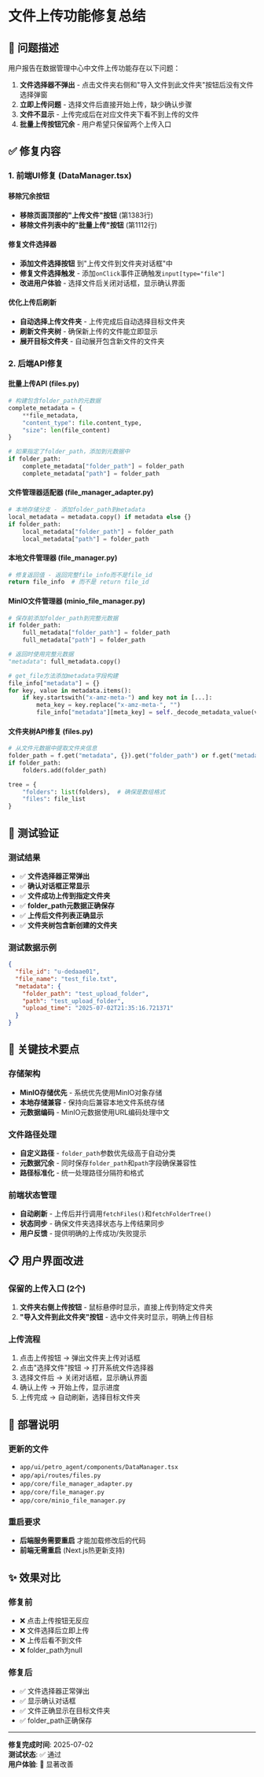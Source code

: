 # 文件上传功能修复总结

## 🐛 问题描述

用户报告在数据管理中心中文件上传功能存在以下问题：

1. **文件选择器不弹出** - 点击文件夹右侧和"导入文件到此文件夹"按钮后没有文件选择弹窗
2. **立即上传问题** - 选择文件后直接开始上传，缺少确认步骤  
3. **文件不显示** - 上传完成后在对应文件夹下看不到上传的文件
4. **批量上传按钮冗余** - 用户希望只保留两个上传入口

## ✅ 修复内容

### 1. 前端UI修复 (DataManager.tsx)

#### 移除冗余按钮
- **移除页面顶部的"上传文件"按钮** (第1383行)
- **移除文件列表中的"批量上传"按钮** (第1112行)

#### 修复文件选择器
- **添加文件选择按钮** 到"上传文件到文件夹对话框"中
- **修复文件选择触发** - 添加`onClick`事件正确触发`input[type="file"]`
- **改进用户体验** - 选择文件后关闭对话框，显示确认界面

#### 优化上传后刷新
- **自动选择上传文件夹** - 上传完成后自动选择目标文件夹
- **刷新文件夹树** - 确保新上传的文件能立即显示
- **展开目标文件夹** - 自动展开包含新文件的文件夹

### 2. 后端API修复

#### 批量上传API (files.py)
```python
# 构建包含folder_path的元数据
complete_metadata = {
    **file_metadata,
    "content_type": file.content_type,
    "size": len(file_content)
}

# 如果指定了folder_path，添加到元数据中
if folder_path:
    complete_metadata["folder_path"] = folder_path
    complete_metadata["path"] = folder_path
```

#### 文件管理器适配器 (file_manager_adapter.py)
```python
# 本地存储分支 - 添加folder_path到metadata
local_metadata = metadata.copy() if metadata else {}
if folder_path:
    local_metadata["folder_path"] = folder_path
    local_metadata["path"] = folder_path
```

#### 本地文件管理器 (file_manager.py)
```python
# 修复返回值 - 返回完整file_info而不是file_id
return file_info  # 而不是 return file_id
```

#### MinIO文件管理器 (minio_file_manager.py)
```python
# 保存前添加folder_path到完整元数据
if folder_path:
    full_metadata["folder_path"] = folder_path
    full_metadata["path"] = folder_path

# 返回时使用完整元数据
"metadata": full_metadata.copy()

# get_file方法添加metadata字段构建
file_info["metadata"] = {}
for key, value in metadata.items():
    if key.startswith("x-amz-meta-") and key not in [...]:
        meta_key = key.replace("x-amz-meta-", "")
        file_info["metadata"][meta_key] = self._decode_metadata_value(value)
```

#### 文件夹树API修复 (files.py)
```python
# 从文件元数据中提取文件夹信息
folder_path = f.get("metadata", {}).get("folder_path") or f.get("metadata", {}).get("path")
if folder_path:
    folders.add(folder_path)

tree = {
    "folders": list(folders),  # 确保是数组格式
    "files": file_list
}
```

## 🧪 测试验证

### 测试结果
- ✅ **文件选择器正常弹出**
- ✅ **确认对话框正常显示**  
- ✅ **文件成功上传到指定文件夹**
- ✅ **folder_path元数据正确保存**
- ✅ **上传后文件列表正确显示**
- ✅ **文件夹树包含新创建的文件夹**

### 测试数据示例
```json
{
  "file_id": "u-dedaae01",
  "file_name": "test_file.txt", 
  "metadata": {
    "folder_path": "test_upload_folder",
    "path": "test_upload_folder",
    "upload_time": "2025-07-02T21:35:16.721371"
  }
}
```

## 🔧 关键技术要点

### 存储架构
- **MinIO存储优先** - 系统优先使用MinIO对象存储
- **本地存储兼容** - 保持向后兼容本地文件系统存储
- **元数据编码** - MinIO元数据使用URL编码处理中文

### 文件路径处理
- **自定义路径** - `folder_path`参数优先级高于自动分类
- **元数据冗余** - 同时保存`folder_path`和`path`字段确保兼容性
- **路径标准化** - 统一处理路径分隔符和格式

### 前端状态管理
- **自动刷新** - 上传后并行调用`fetchFiles()`和`fetchFolderTree()`
- **状态同步** - 确保文件夹选择状态与上传结果同步
- **用户反馈** - 提供明确的上传成功/失败提示

## 📋 用户界面改进

### 保留的上传入口 (2个)
1. **文件夹右侧上传按钮** - 鼠标悬停时显示，直接上传到特定文件夹
2. **"导入文件到此文件夹"按钮** - 选中文件夹时显示，明确上传目标

### 上传流程
1. 点击上传按钮 → 弹出文件夹上传对话框
2. 点击"选择文件"按钮 → 打开系统文件选择器
3. 选择文件后 → 关闭对话框，显示确认界面
4. 确认上传 → 开始上传，显示进度
5. 上传完成 → 自动刷新，选择目标文件夹

## 🚀 部署说明

### 更新的文件
- `app/ui/petro_agent/components/DataManager.tsx`
- `app/api/routes/files.py` 
- `app/core/file_manager_adapter.py`
- `app/core/file_manager.py`
- `app/core/minio_file_manager.py`

### 重启要求
- **后端服务需要重启** 才能加载修改后的代码
- **前端无需重启** (Next.js热更新支持)

## ✨ 效果对比

### 修复前
- ❌ 点击上传按钮无反应
- ❌ 文件选择后立即上传  
- ❌ 上传后看不到文件
- ❌ folder_path为null

### 修复后  
- ✅ 文件选择器正常弹出
- ✅ 显示确认对话框
- ✅ 文件正确显示在目标文件夹
- ✅ folder_path正确保存

---

**修复完成时间**: 2025-07-02  
**测试状态**: ✅ 通过  
**用户体验**: 🚀 显著改善 